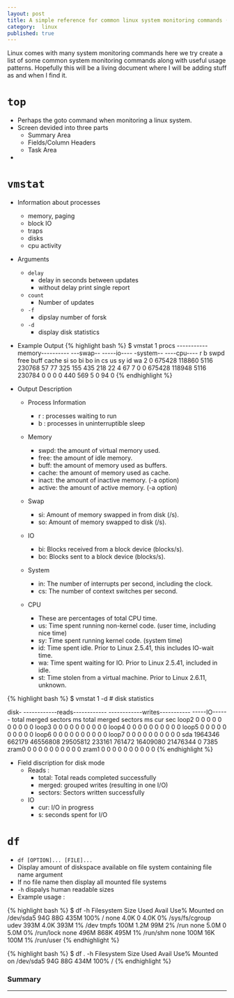 ```yaml
---
layout: post
title: A simple reference for common linux system monitoring commands (draft)
category:  linux
published: true
---
```


Linux comes with many system monitoring commands here we try create a
list of some common system monitoring commands along with useful usage
patterns. Hopefully this will be a living document where I will be
adding stuff as and when I find it.


# `top`

* Perhaps the goto command when monitoring a linux system.
* Screen devided into three parts
  * Summary Area
  * Fields/Column Headers
  * Task Area
* 

# `vmstat`

* Information about processes
  * memory, paging
  * block IO
  * traps
  * disks
  * cpu activity

* Arguments
  * `delay`
    * delay in seconds between updates
    * without delay print single report
  * `count`
    * Number of updates
  * `-f`
    * dipslay number of forsk
  * `-d`
    * display disk statistics

* Example Output
{% highlight bash %}
$ vmstat 1
procs -----------memory---------- ---swap-- -----io---- -system-- ----cpu----
 r  b   swpd   free   buff  cache   si   so    bi    bo   in   cs us sy id wa
 2  0 675428 118860   5116 230768   57   77   325   155  435  218 22  4 67  7
 0  0 675428 118948   5116 230784    0    0     0     0  440  569  5  0 94  0
{% endhighlight %}

* Output Description
  * Process Information
    * r : processes waiting to run
    * b : processes in uninterruptible sleep
  * Memory
    * swpd: the amount of virtual memory used.
    * free: the amount of idle memory.
    * buff: the amount of memory used as buffers.
    * cache: the amount of memory used as cache.
    * inact: the amount of inactive memory.  (-a option)
    * active: the amount of active memory.  (-a option)
  * Swap
    * si: Amount of memory swapped in from disk (/s).
    * so: Amount of memory swapped to disk (/s).

  * IO
    * bi: Blocks received from a block device (blocks/s).
    * bo: Blocks sent to a block device (blocks/s).
  * System
    * in: The number of interrupts per second, including the clock.
    * cs: The number of context switches per second.

  * CPU
    * These are percentages of total CPU time.
    * us: Time spent running non-kernel code.  (user time, including nice time)
    * sy: Time spent running kernel code.  (system time)
    * id: Time spent idle.  Prior to Linux 2.5.41, this includes IO-wait time.
    * wa: Time spent waiting for IO.  Prior to Linux 2.5.41, included in idle.
    * st: Time stolen from a virtual machine.  Prior to Linux 2.6.11, unknown.

{% highlight bash %}
$ vmstat 1 -d  # disk statistics

disk- ------------reads------------ ------------writes----------- -----IO------
       total merged sectors      ms  total merged sectors      ms    cur    sec
loop2      0      0       0       0      0      0       0       0      0      0
loop3      0      0       0       0      0      0       0       0      0      0
loop4      0      0       0       0      0      0       0       0      0      0
loop5      0      0       0       0      0      0       0       0      0      0
loop6      0      0       0       0      0      0       0       0      0      0
loop7      0      0       0       0      0      0       0       0      0      0
sda   1964346 662179 46556808 29505812 233161 761472 16409080 21476344      0   7385
zram0      0      0       0       0      0      0       0       0      0      0
zram1      0      0       0       0      0      0       0       0      0      0
{% endhighlight %}

* Field discription for disk mode
  * Reads :
    * total: Total reads completed successfully
    * merged: grouped writes (resulting in one I/O)
    * sectors: Sectors written successfully    
  * IO
    * cur: I/O in progress
    * s: seconds spent for I/O

# `df`

* `df [OPTION]... [FILE]...`
* Display amount of diskspace available on file system containing file name argument 
* If no file name then display all mounted file systems
* `-h` dispalys human readable sizes
* Example usage :


{% highlight bash %}
$ df -h
Filesystem      Size  Used Avail Use% Mounted on
/dev/sda5        94G   88G  435M 100% /
none            4.0K     0  4.0K   0% /sys/fs/cgroup
udev            393M  4.0K  393M   1% /dev
tmpfs           100M  1.2M   99M   2% /run
none            5.0M     0  5.0M   0% /run/lock
none            496M  868K  495M   1% /run/shm
none            100M   16K  100M   1% /run/user
{% endhighlight %}

{% highlight bash %}
$ df . -h
Filesystem      Size  Used Avail Use% Mounted on
/dev/sda5        94G   88G  434M 100% /
{% endhighlight %}






  
### Summary


---
